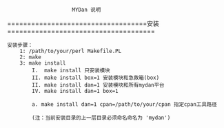                          MYDan 说明


===================================安装=====================================

    安装步骤：
        1: /path/to/your/perl Makefile.PL
        2: make
        3: make install
            I.  make install 只安装模块
            II. make install box=1 安装模块和急救箱(box)
            II. make install dan=1 安装模块和所有mydan平台
            IV. make install dan=1 box=1

            a. make install dan=1 cpan=/path/to/your/cpan 指定cpan工具路径

            (注：当前安装目录的上一层目录必须命名命名为 'mydan')
